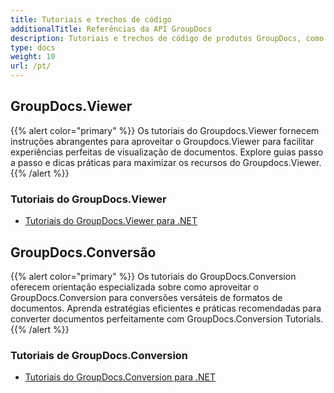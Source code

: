 ```yaml
---
title: Tutoriais e trechos de código
additionalTitle: Referências da API GroupDocs
description: Tutoriais e trechos de código de produtos GroupDocs, como GroupDocs.Viewer, GroupDocs.Annotation, GroupDocs.Conversion e outros produtos.
type: docs
weight: 10
url: /pt/
---
```


## GroupDocs.Viewer
{{% alert color="primary" %}}
Os tutoriais do Groupdocs.Viewer fornecem instruções abrangentes para aproveitar o Groupdocs.Viewer para facilitar experiências perfeitas de visualização de documentos. Explore guias passo a passo e dicas práticas para maximizar os recursos do Groupdocs.Viewer.
{{% /alert %}}

### Tutoriais do GroupDocs.Viewer
- [Tutoriais do GroupDocs.Viewer para .NET](./viewer/net/)


## GroupDocs.Conversão
{{% alert color="primary" %}}
Os tutoriais do GroupDocs.Conversion oferecem orientação especializada sobre como aproveitar o GroupDocs.Conversion para conversões versáteis de formatos de documentos. Aprenda estratégias eficientes e práticas recomendadas para converter documentos perfeitamente com GroupDocs.Conversion Tutorials.
{{% /alert %}}

### Tutoriais de GroupDocs.Conversion
- [Tutoriais do GroupDocs.Conversion para .NET](./conversion/net/)